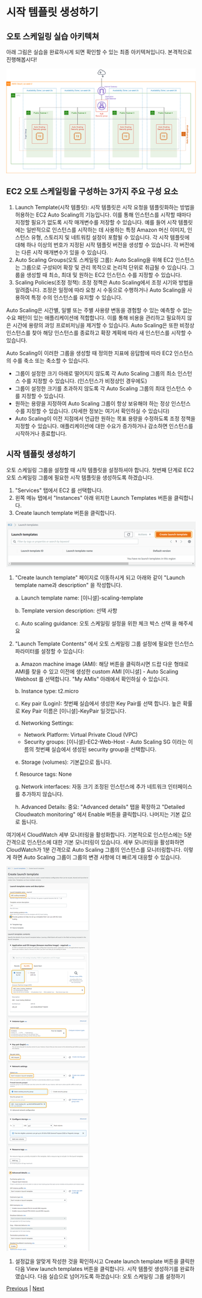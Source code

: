 # 시작 템플릿 생성하기

## 오토 스케일링 실습 아키텍쳐

아래 그림은 실습을 완료하시게 되면 확인할 수 있는 최종 아키텍쳐입니다. 본격적으로 진행해봅시다!

![](../../../../../images/Auto-Scaling-Lab.png)

## EC2 오토 스케일링을 구성하는 3가지 주요 구성 요소

1. Launch Template(시작 템플릿): 시작 템플릿은 시작 요청을 템플릿화하는 방법을 허용하는 EC2 Auto Scaling의 기능입니다. 이를 통해 인스턴스를 시작할 때마다 지정할 필요가 없도록 시작 매개변수를 저장할 수 있습니다. 예를 들어 시작 템플릿에는 일반적으로 인스턴스를 시작하는 데 사용하는 특정 Amazon 머신 이미지, 인스턴스 유형, 스토리지 및 네트워킹 설정이 포함될 수 있습니다. 각 시작 템플릿에 대해 하나 이상의 번호가 지정된 시작 템플릿 버전을 생성할 수 있습니다. 각 버전에는 다른 시작 매개변수가 있을 수 있습니다.
2. Auto Scaling Groups(오토 스케일링 그룹): Auto Scaling을 위해 EC2 인스턴스는 그룹으로 구성되어 확장 및 관리 목적으로 논리적 단위로 취급될 수 있습니다. 그룹을 생성할 때 최소, 최대 및 원하는 EC2 인스턴스 수를 지정할 수 있습니다.
3. Scaling Policies(조정 정책): 조정 정책은 Auto Scaling에서 조정 시기와 방법을 알려줍니다. 조정은 일정에 따라 요청 시 수동으로 수행하거나 Auto Scaling을 사용하여 특정 수의 인스턴스를 유지할 수 있습니다.

Auto Scaling은 시간별, 일별 또는 주별 사용량 변동을 경험할 수 있는 예측할 수 없는 수요 패턴이 있는 애플리케이션에 적합합니다. 이를 통해 비용을 관리하고 필요하지 않은 시간에 용량의 과잉 프로비저닝을 제거할 수 있습니다. Auto Scaling은 또한 비정상 인스턴스를 찾아 해당 인스턴스를 종료하고 확장 계획에 따라 새 인스턴스를 시작할 수 있습니다.

Auto Scaling이 이러한 그룹을 생성할 때 정의한 지표에 응답함에 따라 EC2 인스턴스의 수를 축소 또는 축소할 수 있습니다.

* 그룹이 설정한 크기 아래로 떨어지지 않도록 각 Auto Scaling 그룹의 최소 인스턴스 수를 지정할 수 있습니다. (인스턴스가 비정상인 경우에도)
* 그룹이 설정한 크기를 초과하지 않도록 각 Auto Scaling 그룹의 최대 인스턴스 수를 지정할 수 있습니다.
* 원하는 용량을 지정하여 Auto Scaling 그룹이 항상 보유해야 하는 정상 인스턴스 수를 지정할 수 있습니다. (자세한 정보는 여기서 확인하실 수 있습니다)
* Auto Scaling이 이전 지점에서 언급한 원하는 목표 용량을 수정하도록 조정 정책을 지정할 수 있습니다. 애플리케이션에 대한 수요가 증가하거나 감소하면 인스턴스를 시작하거나 종료합니다.

## 시작 템플릿 생성하기

오토 스케일링 그룹을 설정할 때 시작 템플릿을 설정하셔야 합니다. 첫번째 단계로 EC2 오토 스케일링 그룹에 필요한 시작 템플릿을 생성하도록 하겠습니다.

1. "Services" 탭에서 EC2 를 선택합니다.
2. 왼쪽 메뉴 탭에서 "Instances" 아래 위치한 Launch Templates 버튼을 클릭합니다.
3. Create launch template 버튼을 클릭합니다.

![](../../../../../images/2.1-select-create-launch-template.png)

1.  "Create launch template" 페이지로 이동하시게 되고 아래와 같이 "Launch template name과 description" 을 작성합니다.

    a. Launch template name: \[이니셜]-scaling-template

    b. Template version description: 선택 사항

    c. Auto scaling guidance: 오토 스케일링 설정을 위한 체크 박스 선택 을 해주세요
2.  "Launch Template Contents" 에서 오토 스케일링 그룹 설정에 필요한 인스턴스 파라미터를 설정할 수 있습니다:

    a. Amazon machine image (AMI): 해당 버튼을 클릭하시면 드랍 다운 형태로 AMI를 찾을 수 있고 이전에 생성한 custom AMI \[이니셜] - Auto Scaling Webhost 를 선택합니다. "My AMIs" 아래에서 확인하실 수 있습니다.

    b. Instance type: t2.micro

    c. Key pair (Login): 첫번째 실습에서 생성한 Key Pair를 선택 합니다. 높은 확률로 Key Pair 이름은 \[이니셜]-KeyPair 일것입니다.

    d. Networking Settings:

    * Network Platform: Virtual Private Cloud (VPC)
    * Security groups: \[이니셜]-EC2-Web-Host - Auto Scaling SG 이라는 이름의 첫번째 실습에서 생성된 security group을 선택합니다.

    e. Storage (volumes): 기본값으로 둡니다.

    f. Resource tags: None

    g. Network interfaces: 자동 크기 조정된 인스턴스에 추가 네트워크 인터페이스를 추가하지 않습니다.

    h. Advanced Details: 중요: "Advanced details" 탭을 확장하고 "Detailed Cloudwatch monitoring" 에서 Enable 버튼을 클릭합니다. 나머지는 기본 값으로 둡니다.

여기에서 CloudWatch 세부 모니터링을 활성화합니다. 기본적으로 인스턴스에는 5분 간격으로 인스턴스에 대한 기본 모니터링이 있습니다. 세부 모니터링을 활성화하면 CloudWatch가 1분 간격으로 Auto Scaling 그룹의 인스턴스를 모니터링합니다. 이렇게 하면 Auto Scaling 그룹이 그룹의 변경 사항에 더 빠르게 대응할 수 있습니다.

![](../../../../../images/2.2-create-launch-template.png)

1. 설정값을 알맞게 작성한 것을 확인하시고 Create launch template 버튼을 클릭한 다음 View launch templates 버튼을 클릭합니다. 시작 템플릿 생성하기를 완료하였습니다. 다음 실습으로 넘어가도록 하겠습니다: 오토 스케일링 그룹 설정하기

[Previous](2-ec2-as.md) | [Next](3-ec2-as.md)
